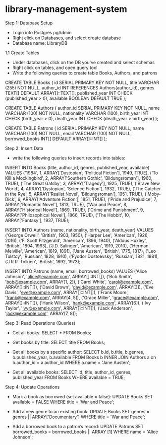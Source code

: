 # library-management-system

Step 1: Database Setup
- Login into Postgres pgAdmin
- Right click on Databases, and select create database
- Database name: LibraryDB

1.1 Create Tables
- Under databases, click on the DB you've created and select schemas
- Right click on tables, and open query tool
- Write the following queries to create table Books, Authors, and patrons

CREATE TABLE Books (
id SERIAL PRIMARY KEY NOT NULL,
title VARCHAR (255) NOT NULL,
author_id INT REFERENCES Authors(author_id),
genres TEXT[] DEFAULT ARRAY[]::TEXT[],
published_year INT CHECK (published_year > 0),
available BOOLEAN DEFAULT TRUE
);

CREATE TABLE Authors (
author_id SERIAL PRIMARY KEY NOT NULL,
name VARCHAR (100) NOT NULL,
nationality VARCHAR (100),
birth_year INT CHECK (birth_year > 0),
death_year INT CHECK (death_year > birth_year)
);

CREATE TABLE Patrons (
id SERIAL PRIMARY KEY NOT NULL,
name VARCHAR (100) NOT NULL,
email VARCHAR (100) NOT NULL,
borrowed_books INT[] DEFAULT ARRAY[]::INT[]
);

Step 2: Insert Data
- write the following queries to insert records into tables:

INSERT INTO Books (title, author_id, genres, published_year, available) VALUES
    ('1984', 1, ARRAY['Dystopian', 'Political Fiction'], 1949, TRUE),
    ('To Kill a Mockingbird', 2, ARRAY['Southern Gothic', 'Bildungsroman'], 1960, TRUE),
    ('The Great Gatsby', 3, ARRAY['Tragedy'], 1925, TRUE),
    ('Brave New World', 4, ARRAY['Dystopian', 'Science Fiction'], 1932, TRUE),
    ('The Catcher in the Rye', 5, ARRAY['Realist Novel', 'Bildungsroman'], 1951, TRUE),
    ('Moby-Dick', 6, ARRAY['Adventure Fiction'], 1851, TRUE),
    ('Pride and Prejudice', 7, ARRAY['Romantic Novel'], 1813, TRUE),
    ('War and Peace', 8, ARRAY['Historical Novel'], 1869, TRUE),
    ('Crime and Punishment', 9, ARRAY['Philosophical Novel'], 1866, TRUE),
    ('The Hobbit', 10, ARRAY['Fantasy'], 1937, TRUE);


INSERT INTO Authors (name, nationality, birth_year, death_year) VALUES
    ('George Orwell', 'British', 1903, 1950),
    ('Harper Lee', 'American', 1926, 2016),
    ('F. Scott Fitzgerald', 'American', 1896, 1940),
    ('Aldous Huxley', 'British', 1894, 1963),
    ('J.D. Salinger', 'American', 1919, 2010),
    ('Herman Melville', 'American', 1819, 1891),
    ('Jane Austen', 'British', 1775, 1817),
    ('Leo Tolstoy', 'Russian', 1828, 1910),
    ('Fyodor Dostoevsky', 'Russian', 1821, 1881),
    ('J.R.R. Tolkien', 'British', 1892, 1973);

INSERT INTO Patrons (name, email, borrowed_books) VALUES
    ('Alice Johnson', 'alice@example.com', ARRAY[]::INT[]),
    ('Bob Smith', 'bob@example.com', ARRAY[1, 2]),
    ('Carol White', 'carol@example.com', ARRAY[]::INT[]),
    ('David Brown', 'david@example.com', ARRAY[3]),
    ('Eve Davis', 'eve@example.com', ARRAY[]::INT[]),
    ('Frank Moore', 'frank@example.com', ARRAY[4, 5]),
    ('Grace Miller', 'grace@example.com', ARRAY[]::INT[]),
    ('Hank Wilson', 'hank@example.com', ARRAY[6]),
    ('Ivy Taylor', 'ivy@example.com', ARRAY[]::INT[]),
    ('Jack Anderson', 'jack@example.com', ARRAY[7, 8]);

Step 3: Read Operations (Queries)
- Get all books:
  SELECT * FROM Books;

- Get books by title:
  SELECT title FROM Books;

- Get all books by a specific author:
  SELECT 
	b.id,
    b.title,
    b.genres,
    b.published_year,
    b.available
FROM Books b
INNER JOIN Authors a on b.author_id = a.author_id
WHERE a.name = 'Jane Austen';

- Get all available books:
  SELECT 
    id,
    title,
    author_id,
    genres,
    published_year
FROM 
    Books
WHERE 
    available = TRUE;

Step 4: Update Operations
- Mark a book as borrowed (set available = false):
  UPDATE Books
  SET available = FALSE
  WHERE title = 'War and Peace';

- Add a new genre to an existing book:
  UPDATE Books
  SET genres = genres || ARRAY['Documentary']
  WHERE title = 'War and Peace';

- Add a borrowed book to a patron’s record:
  UPDATE Patrons
  SET borrowed_books = borrowed_books || ARRAY [1]
  WHERE name = 'Alice Johnson';



